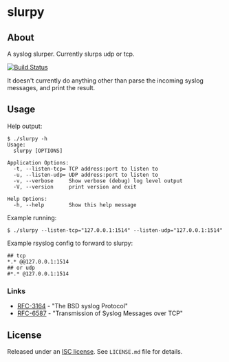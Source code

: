 slurpy
======

## About

A syslog slurper. Currently slurps udp or tcp.

[![Build Status](https://travis-ci.org/cactus/slurpy.png?branch=master)](https://travis-ci.org/cactus/slurpy)

It doesn't currently do anything other than parse the incoming syslog messages,
and print the result.

## Usage

Help output:

~~~
$ ./slurpy -h
Usage:
  slurpy [OPTIONS]

Application Options:
  -t, --listen-tcp= TCP address:port to listen to
  -u, --listen-udp= UDP address:port to listen to
  -v, --verbose     Show verbose (debug) log level output
  -V, --version     print version and exit

Help Options:
  -h, --help        Show this help message
~~~

Example running:

~~~
$ ./slurpy --listen-tcp="127.0.0.1:1514" --listen-udp="127.0.0.1:1514"
~~~

Example rsyslog config to forward to slurpy:

~~~
## tcp
*.* @@127.0.0.1:1514
## or udp
#*.* @127.0.0.1:1514
~~~

### Links

*   [RFC-3164](http://tools.ietf.org/html/rfc3164) - "The BSD syslog Protocol"
*   [RFC-6587](http://tools.ietf.org/html/rfc6587) - "Transmission of Syslog Messages over TCP"

## License

Released under an [ISC license][1]. See `LICENSE.md` file for details.

[1]: https://choosealicense.com/licenses/isc/
